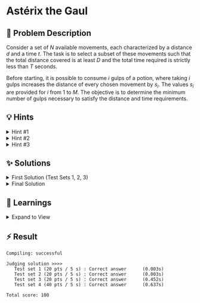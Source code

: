 # Astérix the Gaul

## 📝 Problem Description

Consider a set of $N$ available movements, each characterized by a distance $d$ and a time $t$. The task is to select a subset of these movements such that the total distance covered is at least $D$ and the total time required is strictly less than $T$ seconds.

Before starting, it is possible to consume $i$ gulps of a potion, where taking $i$ gulps increases the distance of every chosen movement by $s_i$. The values $s_i$ are provided for $i$ from 1 to $M$. The objective is to determine the minimum number of gulps necessary to satisfy the distance and time requirements.

## 💡 Hints

<details>

<summary>Hint #1</summary>

The number of available movements, $N$, is relatively small (up to 30). This often suggests that solutions with exponential complexity in $N$, such as those that explore all subsets of movements, might be feasible, at least for smaller values of $N$.

</details>

<details>

<summary>Hint #2</summary>

Let's first simplify the problem by ignoring the potion. How can you determine the maximum distance achievable for a *fixed number of moves*, say $k$, while keeping the total time under the limit $T$? This subproblem seems related to the classic subset sum problem. If you can solve this for all possible $k$, how can you use that information to find the answer?

</details>

<details>

<summary>Hint #3</summary>

A solution that checks all $2^N$ subsets is too slow when $N=30$, as $2^{30}$ is over a billion operations. When faced with an exponential complexity problem on a set, a common strategy is to split the set into two halves. Can you generate all possible outcomes for each half independently and then combine the results from the two halves efficiently? This technique is known as split and list.

</details>

## ✨ Solutions

<details>

<summary>First Solution (Test Sets 1, 2, 3)</summary>

This problem asks us to select a subset of movements to satisfy certain conditions, which is a variation of the classic **Subset Sum Problem**. Since these problems are generally NP-complete, we expect a solution with exponential time complexity. For the smaller constraints where $N \le 20$, a brute-force approach that checks every possible subset of movements is feasible.

The overall strategy can be broken down into two main phases:

### Phase 1: Precomputation of Maximum Distances

First, a simplified version of the problem is solved: without any potions, what is the maximum distance that can be covered for a given number of moves, say $k$, while staying under the time limit $T$?

This is accomplished by iterating through all $2^N$ subsets of the available movements. For each subset, the following are computed:
1.  The total distance covered (`sum_distance`).
2.  The total time taken (`sum_time`).
3.  The number of movements used (`n_moves`).

If `sum_time` is strictly less than $T$, then this subset is a valid combination of moves. An array, `n_moves_to_best_raw_distance`, is used to store the best distance found so far for each possible number of moves. The value `n_moves_to_best_raw_distance[n_moves]` is updated with `sum_distance` if it is greater than the currently stored value.

After checking all $2^N$ subsets, this array contains the maximum raw distance (without potions) achievable for using $k = 0, 1, \dots, N$ movements.

### Phase 2: Finding the Minimum Potion Gulps

The next step is to determine the minimum number of gulps needed. All possible numbers of moves, from $k=1$ to $N$, are considered. For each $k$:

1.  The maximum raw distance achievable with $k$ moves is retrieved as `n_moves_to_best_raw_distance[k]`. If no valid combination for $k$ moves exists, this value is skipped.
2.  If `n_moves_to_best_raw_distance[k] >= D`, then the destination can be reached with **0 gulps**. In this case, 0 is reported as the answer.
3.  Otherwise, the remaining distance to cover is `D - n_moves_to_best_raw_distance[k]`. With $k$ moves, each gulp of potion adds a certain boost to each move. If a potion provides a boost of `b`, the total extra distance is `k * b`.
4.  Therefore, a per-move boost of at least `ceil((D - n_moves_to_best_raw_distance[k]) / k)` is required. Denote this as `necessary_boost`.
5.  Given a sorted list of potion effects $s_1, s_2, \dots, s_M$, binary search (specifically, `std::lower_bound`) is used to find the smallest index $i$ such that the potion effect $s_i$ is greater than or equal to `necessary_boost`. The number of gulps is then $i+1$ (since the list is 0-indexed).
6.  The minimum number of gulps found across all values of $k$ is tracked.

After checking all possible numbers of moves, the minimum value found is the answer. If no way is found to reach the destination, the task is impossible.

**Complexity:** The first phase dominates the runtime. Iterating through all subsets takes $O(2^N \cdot N)$ time. The second phase takes $O(N \cdot \log M)$ for the binary searches. The total complexity is approximately $O(2^N \cdot N)$, which is acceptable for $N \le 20$.

### Code
```cpp
#include <iostream>
#include <vector>
#include <algorithm>
#include <limits>
#include <cmath>

const long MIN_LONG = std::numeric_limits<long>::min();
const long MAX_LONG = std::numeric_limits<long>::max();

void solve() {
  // ===== READ INPUT =====
  int n, m; long D, T; std::cin >> n >> m >> D >> T;
  
  std::vector<std::pair<long, long>> moves; moves.reserve(n);
  for(int i = 0; i < n; ++i) {
    long d, t; std::cin >> d >> t;
    moves.emplace_back(d, t);  
  }
  
  std::vector<long> boosts(m);
  for(int i = 0; i < m; ++i) {
    std::cin >> boosts[i];
  }
  
  // ===== SOLVE =====
  // For every number of moves [0, 1, ..., n] calculate the furthest we can reach WITHOUT drinking any potion in the given time T
  std::vector<long> n_moves_to_best_raw_distance(n + 1, MIN_LONG);
  for (int s = 0; s < 1<<n; ++s) { // Iterate through all subsets of moves
    long sum_distance = 0;
    long sum_time = 0;
    int n_moves = 0;
    
    // Calculate total distance, time, and move count of the subset
    for (int i = 0; i < n; ++i) {
      if (s & 1<<i) { // Move i is in the subset
        sum_distance += moves[i].first;
        sum_time += moves[i].second;
        n_moves++;
      }
    }
    
    if(sum_time >= T) { continue; } // Subset takes too long
    
    n_moves_to_best_raw_distance[n_moves] = std::max(n_moves_to_best_raw_distance[n_moves], sum_distance);
  }
  
  // Check for every possible number of moves, the minimum number of potion needed to reach Panoramix with this amount of moves
  // output the minimum number of potions among all possible number of moves
  long min_gulps = MAX_LONG;
  for(int n_moves = 1; n_moves <= n; ++n_moves) {
    if (n_moves_to_best_raw_distance[n_moves] == MIN_LONG) { continue; }
    
    long remaining_distance = D - n_moves_to_best_raw_distance[n_moves];  // Calculate remaining distance to reach Panoramix
    if(remaining_distance <= 0) {
      min_gulps = 0;
      break;
    }
    
    // Calculate how much boost would be required to reach Panoramix with 
    long necessary_boost = std::ceil(((double) remaining_distance) / ((double) n_moves));
    
    // Check if it is possible to gain that boost using the potions
    const auto potion_iter = std::lower_bound(std::begin(boosts), std::end(boosts), necessary_boost);
    if (potion_iter != std::end(boosts)) {
      min_gulps = std::min(min_gulps, potion_iter - std::begin(boosts) + 1);
    }
  }
  
  // ===== OUTPUT =====
  if (min_gulps == MAX_LONG) {
    std::cout << "Panoramix captured" << std::endl;
  } else {
    std::cout << min_gulps << std::endl;
  }
}

int main() {
  std::ios_base::sync_with_stdio(false);
  
  int n_tests; std::cin >> n_tests;
  while(n_tests--) { solve(); }
}
```
</details>

<details>

<summary>Final Solution</summary>

The previous solution's $O(2^N \cdot N)$ complexity is too slow for the full constraints where $N$ can be up to 30. To optimize this, we can use the **split and list** (or **meet-in-the-middle**) technique. This approach reduces the complexity by splitting the problem into two smaller, more manageable subproblems and then combining their results.

### The Split-and-List Strategy

1.  **Split:** Divide the $N$ movements into two halves: the first half with $\lfloor N/2 \rfloor$ moves and the second half with the rest.

2.  **Generate Sub-solutions:** For each half, we generate all possible subsets of movements using a recursive approach (DFS). For each subset, we store a tuple representing its properties: `(number of moves, total time, total distance)`. This gives us two lists of results, one for each half. The size of each list is manageable, around $O(2^{N/2})$.

3.  **Filter Sub-solutions:** Within each list of results, and for a fixed number of moves, many generated states are suboptimal. For instance, if we have two states for $k$ moves, $(t_1, d_1)$ and $(t_2, d_2)$, and if $t_1 \le t_2$ and $d_1 \ge d_2$, the second state is redundant because the first one is at least as good in every aspect. We can filter out these suboptimal states. A standard way to do this is to sort the states by time and then iterate through them, keeping only those that offer a better distance than all preceding states. This leaves us with a list of states where both time and distance are strictly increasing.

4.  **Combine Results:** Now, we combine the filtered results from the two halves. We iterate through every state $(k_1, t_1, d_1)$ from the first half. For each, we need to find the best possible partner state $(k_2, t_2, d_2)$ from the second half. A valid partner must satisfy the time constraint: $t_1 + t_2 < T$. Our goal is to find the partner that maximizes the total distance $d_1 + d_2$.
    For a given $t_1$, we need to find a state from the second half where $t_2 < T - t_1$ and $d_2$ is as large as possible. Since our filtered lists from step 3 are sorted by time (and thus also by distance), we can use binary search (`std::upper_bound`) to efficiently find the best valid partner.
    For each valid combination `(k1+k2, t1+t2, d1+d2)`, we update our `n_moves_to_best_raw_distance` array.

5.  **Calculate Final Answer:** This final step is identical to the one in the first solution. We use the populated `n_moves_to_best_raw_distance` array to calculate the required boost for each number of moves and find the minimum number of potion gulps.

**Implementation Note:** The provided code implements this logic by working with "remaining distance" and "remaining time" instead of total distance and time. It initializes with `(D, T)` and subtracts the move's `(d, t)` at each step. So, minimizing the final "remaining distance" is equivalent to maximizing the total distance covered.

**Complexity:** The generation and filtering steps for each half take roughly $O(N \cdot 2^{N/2})$. The combination step involves iterating through the first half's results and performing a binary search on the second half's results, leading to a complexity around $O(N \cdot 2^{N/2} \log(2^{N/2}))$, which simplifies to $O(N^2 \cdot 2^{N/2})$. This is significantly faster than $O(2^N)$ and is efficient enough for $N \le 30$.

### Code
**Note**: The original solution code comes from [this repo](https://github.com/simon-hrabec/Algolab-2020/tree/main).
```cpp
#include <iostream>
#include <vector>
#include <algorithm>
#include <array>
#include <limits>

using vi = std::vector<int>;
using vpii = std::vector<std::pair<int, int>>;

vpii moves;
vi potions;
std::array<std::vector<std::pair<int64_t, int64_t>>, 16> first_half, second_half;
std::array<int64_t, 31> best_without_potion;

void dfs_fill(int move, int moves_used, int64_t distance, int64_t time, int max_move, std::array<std::vector<std::pair<int64_t, int64_t>>, 16> &arr) {
  if (time <= 0) return;
  if (move >= max_move) {
    arr[moves_used].emplace_back(time, distance);
    return;
  }
  dfs_fill(move + 1, moves_used, distance, time, max_move, arr);
  dfs_fill(move + 1, moves_used + 1, distance - moves[move].first, time - moves[move].second, max_move, arr);
}

void sort_and_remove_suboptimal(std::array<std::vector<std::pair<int64_t, int64_t>>, 16> &arr) {
  for (auto &row : arr) {
    if (row.size() <= 1) continue;
    std::sort(row.begin(), row.end(), [](const auto &a, const auto &b) {
      return a.first < b.first || (a.first == b.first && a.second > b.second);
    });
    int64_t min_distance = row.back().second;
    for (int i = row.size() - 2; i >= 0; --i) {
      if (row[i].second >= min_distance) row.erase(row.begin() + i);
      else min_distance = row[i].second;
    }
  }
}

void clear() {
  for (auto &v : first_half) v.clear();
  for (auto &v : second_half) v.clear();
}

void solve() {
  clear();
  int nr_moves, nr_potions;
  int64_t distance, time;
  std::cin >> nr_moves >> nr_potions >> distance >> time;

  moves.resize(nr_moves);
  for (auto &m : moves) std::cin >> m.first >> m.second;

  potions.resize(nr_potions);
  for (auto &p : potions) std::cin >> p;
  std::sort(potions.begin(), potions.end());

  best_without_potion.fill(std::numeric_limits<int64_t>::max());
  dfs_fill(0, 0, distance, time, (nr_moves + 1) / 2, first_half);
  dfs_fill((nr_moves + 1) / 2, 0, distance, time, nr_moves, second_half);

  sort_and_remove_suboptimal(first_half);
  sort_and_remove_suboptimal(second_half);

  for (int i = 0; i <= (nr_moves + 1) / 2; i++) {
    for (const auto &elem : first_half[i]) {
      for (int j = 0; j <= nr_moves / 2; j++) {
        const auto &row = second_half[j];
        auto it = std::upper_bound(row.begin(), row.end(), time - elem.first, [](const auto &value, const auto &elem) {
          return value < elem.first;
        });
        if (it == row.end()) break;
        best_without_potion[i + j] = std::min(best_without_potion[i + j], elem.second + it->second - distance);
      }
    }
  }

  int64_t best = std::numeric_limits<int64_t>::max();
  for (int i = 1; i <= nr_moves; i++) {
    if (best_without_potion[i] <= 0) {
      std::cout << "0\n";
      return;
    }
    if (best_without_potion[i] != std::numeric_limits<int64_t>::max()) {
      int64_t needed_gain = (best_without_potion[i] - 1) / i + 1;
      auto it = std::lower_bound(potions.begin(), potions.end(), needed_gain);
      if (it != potions.end()) best = std::min(best, (int64_t)(it - potions.begin() + 1));
    }
  }

  if (best == std::numeric_limits<int64_t>::max()) {
    std::cout << "Panoramix captured" << std::endl;;
  } else {
    std::cout << best << std::endl;;
  }
}

int main() {
    std::ios_base::sync_with_stdio(false);
    std::cin.tie(nullptr);

    int n_tests; std::cin >> n_tests;
    while (n_tests--) { solve(); }
}
```
</details>

## 🧠 Learnings

<details> 

<summary> Expand to View </summary>

- `std::lower_bound` is a very nice and useful function if you need a quick and simple binary search.
- For problems which require exponential complexity (as they are NP-hard) split-and-list is probably necessary.

</details>

## ⚡ Result

```plaintext
Compiling: successful

Judging solution >>>>
   Test set 1 (20 pts / 5 s) : Correct answer      (0.003s)
   Test set 2 (20 pts / 5 s) : Correct answer      (0.003s)
   Test set 3 (20 pts / 5 s) : Correct answer      (0.452s)
   Test set 4 (40 pts / 5 s) : Correct answer      (0.637s)

Total score: 100
```
